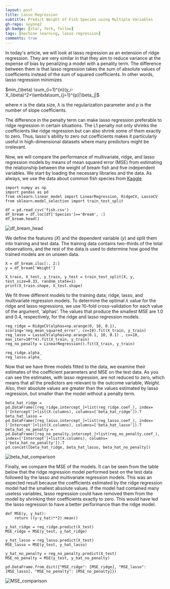 ```yaml
---
layout: post
title: Lasso Regression 
subtitle: Predict Weight of Fish Species using Multiple Variables
gh-repo: seyong2
gh-badge: [star, fork, follow]
tags: [machine learning, lasso regression]
comments: true
---
```


In today's article, we will look at lasso regression as an extension of ridge regression. They are very similar in that they aim to reduce variance at the expense of bias by penalizing a model with a penality term. The difference between them is that lasso regression takes the sum of absolute values of coefficients instead of the sum of squared coefficients. In other words, lasso regression minimizes 

$min_{\beta} \sum_{i=1}^{n}(y_i-X_i\beta)^2+\lambda\sum_{j=1}^{p}|\beta_j|$

where $n$ is the data size, $\lambda$ is the regularization parameter and $p$ is the number of slope coefficients. 

The difference in the penalty term can make lasso regression preferable to ridge regression in certain situations. The L1 penalty not only shrinks the coefficients like ridge regression but can also shrink some of them exactly to zero. Thus, lasso's ability to zero out coefficients makes it particularly useful in high-dimensional datasets where many predictors might be irrelevant. 

Now, we will compare the performance of multivariate, ridge, and lasso regression models by means of mean squared error (MSE) from estimating the relationship between the weight of bream fish and five independent variables. We start by loading the necessary libraries and the data. As always, we use the data about common fish species from [Kaggle](https://www.kaggle.com/datasets/aungpyaeap/fish-market?resource=download). 

```
import numpy as np
import pandas as pd
from sklearn.linear_model import LinearRegression, RidgeCV, LassoCV
from sklearn.model_selection import train_test_split

df = pd.read_csv('fish.csv')
df_bream = df.loc[df['Species']=='Bream', :]
df_bream.head()
```

![df_bream_head](https://github.com/seyong2/seyong2.github.io/blob/master/assets/img/figures_multivariate_regression/df_bream_head.png?raw=true)

We define the features ($X$) and the dependent variable ($y$) and split them into training and test data. The training data contains two-thirds of the total observations, and the rest of the data is used to determine how good the trained models are on unseen data.

```
X = df_bream.iloc[:, 2:]
y = df_bream['Weight']

X_train, X_test, y_train, y_test = train_test_split(X, y, test_size=0.33, random_state=1)
print(X_train.shape, X_test.shape)
```

We fit three different models to the training data; ridge, lasso, and multivariate regression models. To determine the optimal $\lambda$ value for the ridge and lasso regressions, we use 10-fold cross-validation for each value of the argument, 'alphas'. The values that produce the smallest MSE are 1.0 and 0.4, respectively, for the ridge and lasso regression models.

```
reg_ridge = RidgeCV(alphas=np.arange(0, 10, 0.1), scoring='neg_mean_squared_error', cv=10).fit(X_train, y_train)
reg_lasso = LassoCV(alphas=np.arange(0.1, 10, 0.1) , cv=10, max_iter=10**4).fit(X_train, y_train)
reg_no_penalty = LinearRegression().fit(X_train, y_train)

reg_ridge.alpha_
reg_lasso.alpha_
```

Now that we have three models fitted to the data, we examine their estimates of the coefficient parameters and MSE on the test data. As you can see the estimates, with lasso regression, are not reduced to zero, which means that all the predictors are relevant to the outcome variable, $Weight$. Also, their absolute values are greater than the values estimated by lasso regression, but smaller than the model without a penalty term. 

```
beta_hat_ridge = pd.DataFrame([reg_ridge.intercept_]+list(reg_ridge.coef_), index=['Intercept']+list(X.columns), columns=['beta_hat_ridge']).T
beta_hat_lasso = pd.DataFrame([reg_lasso.intercept_]+list(reg_lasso.coef_), index=['Intercept']+list(X.columns), columns=['beta_hat_lasso']).T
beta_hat_no_penalty = pd.DataFrame([reg_no_penalty.intercept_]+list(reg_no_penalty.coef_), index=['Intercept']+list(X.columns), columns=['beta_hat_no_penalty']).T
pd.concat([beta_hat_ridge, beta_hat_lasso, beta_hat_no_penalty])
```
![beta_hat_comparison](https://github.com/seyong2/seyong2.github.io/blob/master/assets/img/figures_lasso_regression/beta_hat_comparison.png?raw=true)

Finally, we compare the MSE of the models. It can be seen from the table below that the ridge regression model performed best on the test data followed by the lasso and multivariate regression models. This was an expected result because the coefficients estimated by the ridge regression model had the smallest absolute values. If the model had contained many useless variables, lasso regression could have removed them from the model by shrinking their coefficients exactly to zero. This would have led the lasso regression to have a better performance than the ridge model.

```
def MSE(y, y_hat):
    return ((y-y_hat)**2).mean()

y_hat_ridge = reg_ridge.predict(X_test)
MSE_ridge = MSE(y_test, y_hat_ridge)

y_hat_lasso = reg_lasso.predict(X_test)
MSE_lasso = MSE(y_test, y_hat_lasso)

y_hat_no_penalty = reg_no_penalty.predict(X_test)
MSE_no_penalty = MSE(y_test, y_hat_no_penalty)

pd.DataFrame.from_dict({"MSE_ridge": [MSE_ridge], "MSE_lasso": [MSE_lasso], "MSE_no_penalty": [MSE_no_penalty]})
```
![MSE_comparison](https://github.com/seyong2/seyong2.github.io/blob/master/assets/img/figures_lasso_regression/mse_comparison.png?raw=true)

